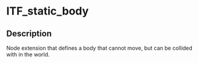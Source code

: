 # ITF_static_body

## Description

Node extension that defines a body that cannot move, but can be collided with in the world.
